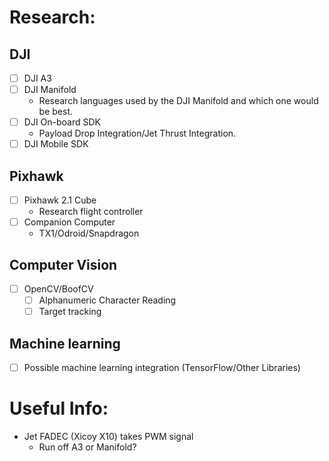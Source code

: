 
# Research:

## DJI
- [ ] DJI A3
- [ ] DJI Manifold
  * Research languages used by the DJI Manifold and which one would be best.
- [ ] DJI On-board SDK
  * Payload Drop Integration/Jet Thrust Integration.
- [ ] DJI Mobile SDK

## Pixhawk
- [ ] Pixhawk 2.1 Cube
  * Research flight controller
- [ ] Companion Computer
  * TX1/Odroid/Snapdragon  

## Computer Vision
- [ ] OpenCV/BoofCV
  - [ ] Alphanumeric Character Reading
  - [ ] Target tracking

## Machine learning
- [ ] Possible machine learning integration (TensorFlow/Other Libraries)


# Useful Info:
* Jet FADEC (Xicoy X10) takes PWM signal
  * Run off A3 or Manifold?
